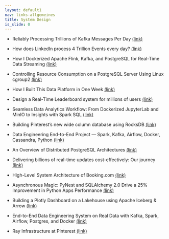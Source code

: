 ```yaml
---
layout: default1
nav: links-allgemeines
title: System Design
is_slide: 0
---
```


- Reliably Processing Trillions of Kafka Messages Per Day
[(link)](https://medium.com/walmartglobaltech/reliably-processing-trillions-of-kafka-messages-per-day-23494f553ef9)

- How does LinkedIn process 4 Trillion Events every day?
[(link)](https://medium.com/thedeephub/how-does-linkedin-process-4-trillion-events-every-day-d4500df3527c)

- How I Dockerized Apache Flink, Kafka, and PostgreSQL for Real-Time Data Streaming 
[(link)](https://towardsdatascience.com/how-i-dockerized-apache-flink-kafka-and-postgresql-for-real-time-data-streaming-c4ce38598336)

- Controlling Resource Consumption on a PostgreSQL Server Using Linux cgroup2
[(link)](https://www.percona.com/blog/controlling-resource-consumption-on-a-postgresql-server-using-linux-cgroup2/)

- How I Built This Data Platform in One Week
[(link)](https://medium.datadriveninvestor.com/how-i-built-this-data-platform-in-one-week-13b457d7c323)

- Design a Real-Time Leaderboard system for millions of users
[(link)](https://medium.com/@mayilb77/design-a-real-time-leaderboard-system-for-millions-of-users-08b96b4b64ce)

- Seamless Data Analytics Workflow: From Dockerized JupyterLab and MinIO to Insights with Spark SQL
[(link)](https://towardsdatascience.com/seamless-data-analytics-workflow-from-dockerized-jupyterlab-and-minio-to-insights-with-spark-sql-3c5556a18ce6)

- Building Pinterest’s new wide column database using RocksDB
[(link)](https://medium.com/pinterest-engineering/building-pinterests-new-wide-column-database-using-rocksdb-f5277ee4e3d2)

- Data Engineering End-to-End Project — Spark, Kafka, Airflow, Docker, Cassandra, Python
[(link)](https://medium.com/@dogukannulu/data-engineering-end-to-end-project-1-7a7be2a3671)

- An Overview of Distributed PostgreSQL Architectures
[(link)](https://www.crunchydata.com/blog/an-overview-of-distributed-postgresql-architectures)

- Delivering billions of real-time updates cost-effectively: Our journey
[(link)](https://medium.com/@Games24x7Tech/delivering-billions-of-real-time-updates-cost-effectively-our-journey-fe3bf06af1bc)

- High-Level System Architecture of Booking.com
[(link)](https://medium.com/@sahintalha1/high-level-system-architecture-of-booking-com-06c199003d94)

- Asynchronous Magic: PyNest and SQLAlchemy 2.0 Drive a 25% Improvement in Python Apps Performance
[(link)](https://medium.com/@itay2803/asynchronous-magic-pynest-and-sqlalchemy-2-0-drive-a-25-improvement-in-python-apps-performance-9e2724e9f198)

- Building a Plotly Dashboard on a Lakehouse using Apache Iceberg & Arrow
[(link)](https://medium.com/p/47b7f65691c7)

- End-to-End Data Engineering System on Real Data with Kafka, Spark, Airflow, Postgres, and Docker
[(link)](https://towardsdatascience.com/end-to-end-data-engineering-system-on-real-data-with-kafka-spark-airflow-postgres-and-docker-a70e18df4090)

- Ray Infrastructure at Pinterest
[(link)](https://medium.com/pinterest-engineering/ray-infrastructure-at-pinterest-0248efe4fd52)

